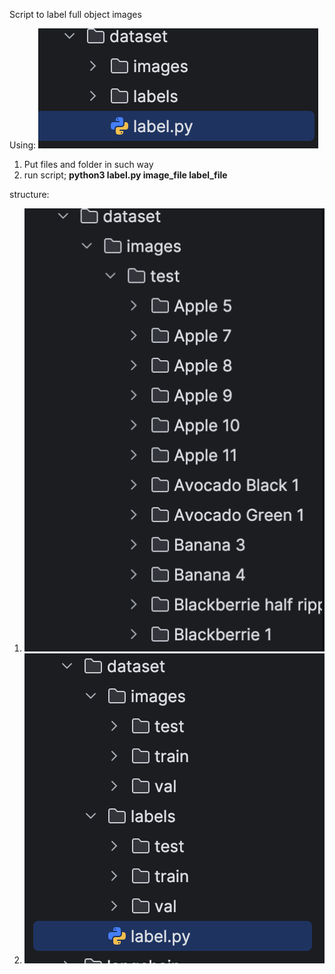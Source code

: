 Script to label full object images


Using:
![screenshot](./screenshot.png)
1. Put files and folder in such way
2. run script; **python3 label.py image_file label_file**

structure:
1. ![sc3](./screenshot2.png)
2. ![sc2](./screenshot3.png)
